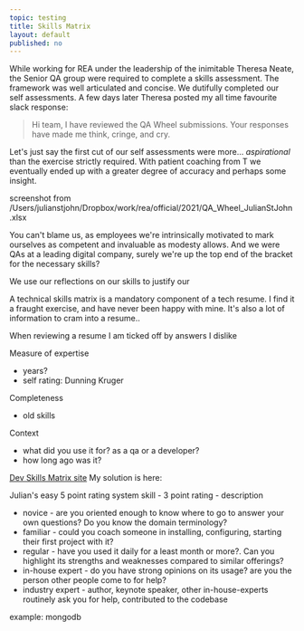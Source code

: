 ```yaml
---
topic: testing
title: Skills Matrix 
layout: default
published: no
---
```


While working for REA under the leadership of the inimitable Theresa Neate, the Senior QA group were required to complete a skills assessment. The framework was well articulated and concise. We dutifully completed our self assessments. A few days later Theresa posted my all time favourite slack response: 

<blockquote> Hi team, I have reviewed the QA Wheel submissions. Your responses have made me think, cringe, and cry. </blockquote>

Let's just say the first cut of our self assessments were more... _aspirational_ than the exercise strictly required. With patient coaching from T we eventually ended up with a greater degree of accuracy and perhaps some insight. 

screenshot from /Users/julianstjohn/Dropbox/work/rea/official/2021/QA_Wheel_JulianStJohn.xlsx

You can't blame us, as employees we're intrinsically motivated to mark ourselves as competent and invaluable as modesty allows. And we were QAs at a leading digital company, surely we're up the top end of the bracket for the necessary skills?

We use our reflections on our skills to justify our 

A technical skills matrix is a mandatory component of a tech resume. I find it a fraught exercise, and have never been happy with mine. 
It's also a lot of information to cram into a resume..

When reviewing a resume I am ticked off by answers I dislike

Measure of expertise
* years? 
* self rating: Dunning Kruger

Completeness
* old skills

Context
* what did you use it for? as a qa or a developer? 
* how long ago was it?


[Dev Skills Matrix site](https://maddevs.io/blog/technical-skill-matrix-for-developers/)
My solution is here: 


Julian's easy 5 point rating system
skill - 3 point rating - description
- novice - are you oriented enough to know where to go to answer your own questions? Do you know the domain terminology? 
- familiar - could you coach someone in installing, configuring, starting their first project with it? 
- regular - have you used it daily for a least month or more?. Can you highlight its strengths and weaknesses compared to similar offerings?
- in-house expert - do you have strong opinions on its usage? are you the person other people come to for help?
- industry expert - author, keynote speaker, other in-house-experts routinely ask you for help, contributed to the codebase

example: mongodb 




